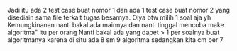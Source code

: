 Jadi itu ada 2 test case buat nomor 1 dan ada 1 test case buat nomor 2 yang disediain sama file terkait tugas besarnya. Oiya btw milih 1 soal aja yh
Kemungkinanan nanti bakal ada mainnya dan nanti tinggal mencoba make algoritma" itu per orang
Nanti bakal ada yang dapet > 1 per soalnya buat algoritmanya karena di situ ada 8 sm 9 algoritma sedangkan kita cm ber 7
